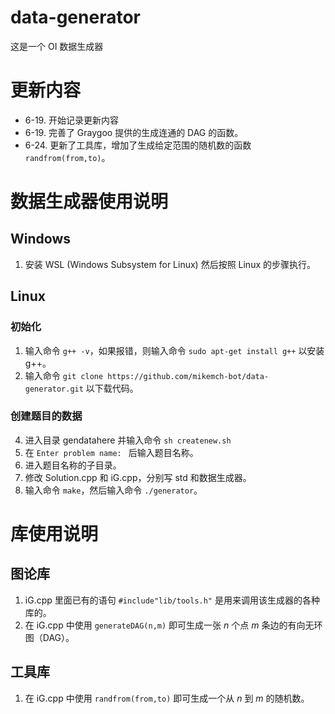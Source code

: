 # data-generator
这是一个 OI 数据生成器

# 更新内容
 - 6-19. 开始记录更新内容
 - 6-19. 完善了 Graygoo 提供的生成连通的 DAG 的函数。
 - 6-24. 更新了工具库，增加了生成给定范围的随机数的函数 ```randfrom(from,to)```。

# 数据生成器使用说明
## Windows
1. 安装 WSL (Windows Subsystem for Linux) 然后按照 Linux 的步骤执行。

## Linux
### 初始化
1. 输入命令 ```g++ -v```，如果报错，则输入命令 ```sudo apt-get install g++``` 以安装 g++。
2. 输入命令 ```git clone https://github.com/mikemch-bot/data-generator.git``` 以下载代码。

### 创建题目的数据
4. 进入目录 gendatahere 并输入命令 ```sh createnew.sh```
5. 在 ```Enter problem name: ``` 后输入题目名称。
6. 进入题目名称的子目录。
7. 修改 Solution.cpp 和 iG.cpp，分别写 std 和数据生成器。
8. 输入命令 ```make```，然后输入命令 ```./generator```。

# 库使用说明

## 图论库

1. iG.cpp 里面已有的语句 ```#include"lib/tools.h"``` 是用来调用该生成器的各种库的。
2. 在 iG.cpp 中使用 ```generateDAG(n,m)``` 即可生成一张 $n$ 个点 $m$ 条边的有向无环图（DAG）。

## 工具库
1. 在 iG.cpp 中使用 ```randfrom(from,to)``` 即可生成一个从 $n$ 到 $m$ 的随机数。
